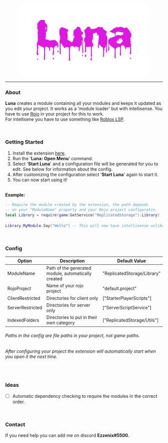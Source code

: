 <div align="center">
	<img src="assets/Luna.png" alt="Luna" height="230">
</div>

<hr />

### About
**Luna** creates a module containing all your modules and keeps it updated as you edit your project. It works as a 'module loader' but with intellisense.
You have to use [Rojo](https://rojo.space/) in your project for this to work.\
For intellisene you have to use something like [Roblox LSP](https://github.com/NightrainsRbx/RobloxLsp).

&nbsp;

### Getting Started

1. Install the extension [here](https://marketplace.visualstudio.com/items?itemName=Ezzenix.luna-roblox).
2. Run the '**Luna: Open Menu**' command.
3. Select '**Start Luna**' and a configuration file will be generated for you to edit. See below for information about the config.
4. After customizing the configuration select '**Start Luna**' again to start it.
5. You can now start using it!

\
**Example:**

```lua
-- Require the module created by the extension, the path depends
-- on your "ModuleName" property and your Rojo project configuratin.
local Library = require(game:GetService("ReplicatedStorage").Library)

Library.MyModule.Say("Hello") -- This will now have intellisense unlike 'normal' module loaders.
```

&nbsp;

### Config
|Option|Description|Default Value|
|-|-|-|
|ModuleName|Path of the generated module, automatically created|"ReplicatedStorage/Library"|
|RojoProject|Name of your rojo project|"default.project"|
|ClientRestricted|Directories for client only|["StarterPlayerScripts"]|
|ServerRestricted|Directories for server only|["ServerScriptService"]|
|IndexedFolders|Directories to put in their own category|["ReplicatedStorage/Utils"]|

###### Paths in the config are file paths in your project, not game paths.
###### After configuring your project the extension will automatically start when you open it the next time.

&nbsp;

### Ideas
- [ ] Automatic dependency checking to require the modules in the correct order.

&nbsp;

### Contact
If you need help you can add me on discord **Ezzenix#5500**.